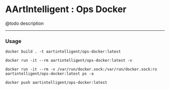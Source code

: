 # AArtIntelligent : Ops Docker

@todo description

---

### Usage

```shell
docker build . -t aartintelligent/ops-docker:latest
```

```shell
docker run -it --rm aartintelligent/ops-docker:latest -v
```

```shell
docker run -it --rm -v /var/run/docker.sock:/var/run/docker.sock:ro aartintelligent/ops-docker:latest ps -a
```

```shell
docker push aartintelligent/ops-docker:latest
```
